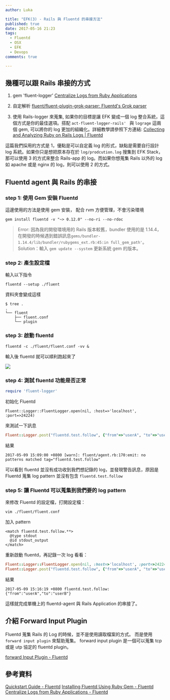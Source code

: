 ```yaml
---
author: Luka

title: "EFK(3) - Rails 與 Fluentd 的串接方法"
published: true
date: 2017-05-16 21:23
tags:
  - Fluentd
  - OSX
  - EFK
  - Devops
comments: true

---
```


## 幾種可以跟 Rails 串接的方式

1. gem 'fluent-logger'
    [Centralize Logs from Ruby Applications](http://docs.fluentd.org/v0.12/articles/ruby)

2. 自定解析
    [fluent/fluent-plugin-grok-parser: Fluentd's Grok parser](https://github.com/fluent/fluent-plugin-grok-parser)

3. 使用 Rails-logger 來蒐集, 如果你的目標是讓 EFK 變成一個 log 整合系統，這個方式是你的最佳選項。搭配 `act-fluent-logger-rails'
` 與 `lograge` 這兩個 gem, 可以將你的 log 更加的組織化。詳細教學請參照下方連結:
    [Collecting and Analyzing Ruby on Rails Logs | Fluentd](http://www.fluentd.org/datasources/rails)

這篇我們採用的方式是 1，優點是可以自定義 log 的形式，缺點是需要自行設計 log 系統。如果你只是想把原本存在於 `log/prodcution.log` 搜集到 EFK Stack，那可以使用 3 的方式來整合 Rails-app 的 log。而如果你想蒐集 Rails 以外的 log 如 apache 或是 nginx 的 log，則可以使用 2 的方式。


## Fluentd agent 與 Rails 的串接

### step 1: 使用 Gem 安裝 Fluentd

這邊使用的方法是使用 gem 安裝，
配合 rvm 方便管理，不會污染環境

```
gem install fluentd -v "~> 0.12.0" --no-ri --no-rdoc
```

> Error: 因為我的開發環境用的 Rails 版本較舊，bundler 使用的是 1.14.4，在開發的時候遇到錯誤訊息`gems/bundler-1.14.4/lib/bundler/rubygems_ext.rb:45:in full_gem_path'`。
Solution：輸入 `gem update --system` 更新系統 gem 的版本。

### step 2: 產生設定檔

輸入以下指令

```
fluentd --setup ./fluent
```

資料夾會變成這樣

```
$ tree .
.
└── fluent
    ├── fluent.conf
    └── plugin
```

### step 3: 啟動 fluentd

```
fluentd -c ./fluent/fluent.conf -vv &
```

輸入後 fluentd 就可以順利跑起來了

![](media/14943115845575/14943128690870.jpg)

### step 4: 測試 fluentd 功能是否正常

```rb
require 'fluent-logger'
```

初始化 Fluentd

```
Fluent::Logger::FluentLogger.open(nil, :host=>'localhost', :port=>24224)
```

來測試一下訊息

```rb
Fluent::Logger.post("fluentd.test.follow", {"from"=>"userA", "to"=>"userB"})
```

結果

```
2017-05-09 15:09:00 +0800 [warn]: fluent/agent.rb:170:emit: no patterns matched tag="fluentd.test.follow"
```

可以看到 fluentd 並沒有成功收到我們想記錄的 log，並發現警告訊息，原因是 Fluentd 蒐集 log pattern 並沒有包含 `fluentd.test.follow`

### step 5: 讓 Fluentd 可以蒐集到我們要的 log pattern

來修改 Fluentd 的設定檔，打開設定檔：

```
vim ./fluent/fluent.conf
```

加入 pattern

```
<match fluentd.test.follow.**>
  @type stdout
  @id stdout_output
</match>
```

重新啟動 fluentd，再記錄一次 log 看看：

```rb
Fluent::Logger::FluentLogger.open(nil, :host=>'localhost', :port=>24224)
Fluent::Logger.post("fluentd.test.follow", {"from"=>"userA", "to"=>"userB"})
```

結果

```
2017-05-09 15:16:19 +0800 fluentd.test.follow: {"from":"userA","to":"userB"}
```

這樣就完成單機上的 fluentd-agent 與 Rails Application 的串接了。


## 介紹 Forward Input Plugin

Fluentd 蒐集 Rails 的 Log 的時候，並不是使用讀取檔案的方式。
而是使用 `forward input plugin` 來幫助蒐集。
forward input plugin 是一個可以蒐集 tcp 或是 utp 協定的 fluentd plugin。

[forward Input Plugin - Fluentd](http://docs.fluentd.org/v0.12/articles/in_forward)

## 參考資料

[Quickstart Guide - Fluentd](http://docs.fluentd.org/v0.12/articles/quickstart)
[Installing Fluentd Using Ruby Gem - Fluentd](http://docs.fluentd.org/v0.12/articles/install-by-gem)
[Centralize Logs from Ruby Applications - Fluentd](http://docs.fluentd.org/v0.12/articles/ruby)
